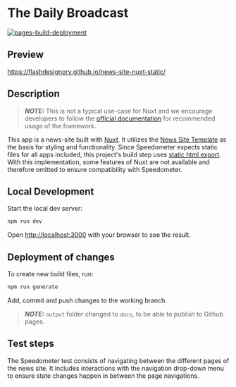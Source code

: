 # The Daily Broadcast

[![pages-build-deployment](https://github.com/flashdesignory/news-site-nuxt-static/actions/workflows/pages/pages-build-deployment/badge.svg)](https://github.com/flashdesignory/news-site-nuxt-static/actions/workflows/pages/pages-build-deployment)

## Preview

https://flashdesignory.github.io/news-site-nuxt-static/

## Description

> **_NOTE:_** This is not a typical use-case for Nuxt and we encourage developers to follow the [official documentation](https://nuxt.com/docs) for recommended usage of the framework.

This app is a news-site built with [Nuxt](https://nuxt.com/). It utilizes the [News Site Template](https://github.com/flashdesignory/news-site-template) as the basis for styling and functionality.
Since Speedometer expects static files for all apps included, this project's build step uses [static html export](https://content.nuxtjs.org/guide/deploy/static-hosting/).
<br>With this implementation, some features of Nuxt are not available and therefore omitted to ensure compatibility with Speedometer.

## Local Development

Start the local dev server:

```bash
npm run dev
```

Open [http://localhost:3000](http://localhost:3000) with your browser to see the result.

## Deployment of changes

To create new build files, run:

```bash
npm run generate
```

Add, commit and push changes to the working branch.

> **_NOTE:_** `output` folder changed to `docs`, to be able to publish to Github pages.

## Test steps

The Speedometer test consists of navigating between the different pages of the news site.
It includes interactions with the navigation drop-down menu to ensure state changes happen in between the page navigations.
